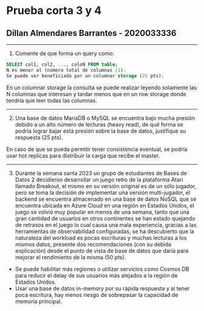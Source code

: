 # Prueba corta 3 y 4
## Dillan Almendares Barrantes - 2020033336
****
1. Comente de que forma un query como: 
``` sql
SELECT col1, col2, ..., coloN FROM table;
N es menor al (número total de columnas /2). 
Se puede ver beneficiado por un columnar storage (25 pts).
```

En un columnar storage la consulta se puede realizar leyendo solamente las N columnas que interesan y tardar menos que en un row storage donde tendría que leer todas las columnas.
****
2. Una base de datos MariaDB o MySQL se encuentra bajo mucha presión debido a
un alto número de lecturas (heavy read), de qué forma se podría lograr bajar está
presión sobre la base de datos, justifique su respuesta (25 pts).

En caso de que se pueda permitir tener consistencia eventual, se podría usar hot replicas para distribuir la carga que recibe el master.
****
3.  Durante la semana santa 2023 un grupo de estudiantes de Bases de Datos 2
decidieron desarrollar un juego retro de la plataforma Atari llamado Breakout, el
mismo en su versión original es de un sólo jugador, pero se toma la decisión de
implementar una versión multi-jugador, el backend se encuentra almacenado en una
base de datos NoSQL que se encuentra ubicada en Azure Cloud en una región en
Estados Unidos, el juego se volvió muy popular en menos de una semana, tanto que
una gran cantidad de usuarios en otros continentes se han estado quejando de
retrasos en el juego lo cual causa una mala experiencia, gracias a las herramientas
de observabilidad configuradas, se ha descubierto que la naturaleza del workload es
pocas escrituras y muchas lecturas a los mismos datos, presente dos
recomendaciones (con su debida explicación) desde el punto de vista de base de
datos que daría para mejorar el rendimiento de la misma (50 pts).

* Se puede habilitar más regiones o utilizar servicios como Cosmos DB para reducir el delay de sus usuarios más alejados a la región de Estados Unidos.
* Usar una base de datos in-memory por su rápida respuesta y al tener poca escritura, hay menos riesgo de sobrepasar la capacidad de memoria principal.